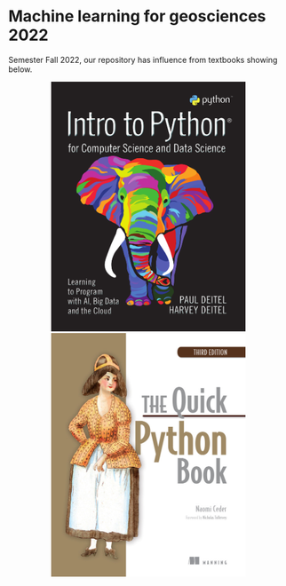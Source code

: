 # Machine learning for geosciences 2022 

Semester Fall 2022, our repository has influence from textbooks showing below.

<p align="center">
  <img src="pictures/intro.png" width="350" title="hover text">
  <img src="pictures/the_quick.png" width="350" alt="accessibility text">
</p>
